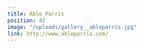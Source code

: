 ```yaml
---
title: Able Parris
position: 42
image: "/uploads/gallery__ableparris.jpg"
link: http://www.ableparris.com/
---
```



